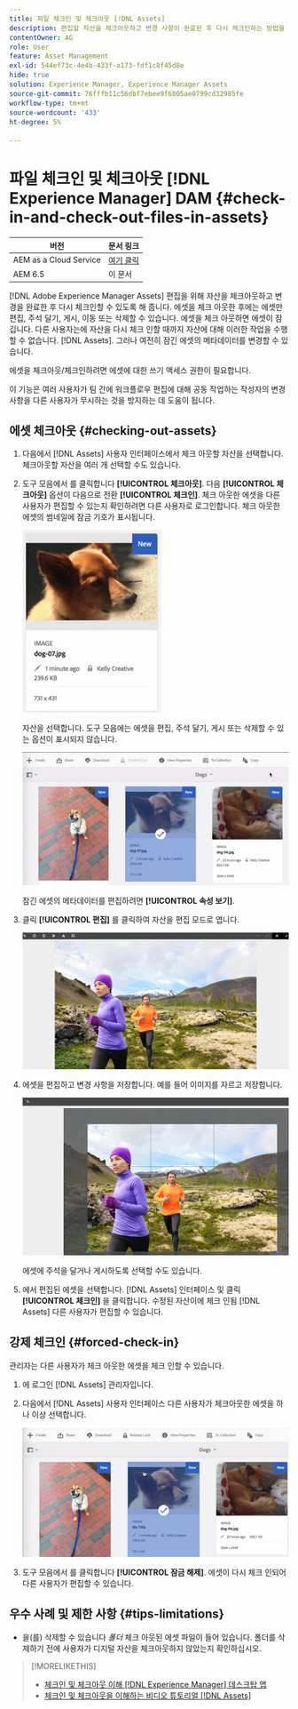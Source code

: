 ```yaml
---
title: 파일 체크인 및 체크아웃 [!DNL Assets]
description: 편집할 자산을 체크아웃하고 변경 사항이 완료된 후 다시 체크인하는 방법을 알아봅니다.
contentOwner: AG
role: User
feature: Asset Management
exl-id: 544ef73c-4e4b-433f-a173-fdf1c8f45d8e
hide: true
solution: Experience Manager, Experience Manager Assets
source-git-commit: 76fffb11c56dbf7ebee9f6805ae0799cd32985fe
workflow-type: tm+mt
source-wordcount: '433'
ht-degree: 5%

---
```


# 파일 체크인 및 체크아웃 [!DNL Experience Manager] DAM {#check-in-and-check-out-files-in-assets}

| 버전 | 문서 링크 |
| -------- | ---------------------------- |
| AEM as a Cloud Service | [여기 클릭](https://experienceleague.adobe.com/docs/experience-manager-cloud-service/content/assets/manage/check-out-and-submit-assets.html?lang=en) |
| AEM 6.5 | 이 문서 |

[!DNL Adobe Experience Manager Assets] 편집을 위해 자산을 체크아웃하고 변경을 완료한 후 다시 체크인할 수 있도록 해 줍니다. 에셋을 체크 아웃한 후에는 에셋만 편집, 주석 달기, 게시, 이동 또는 삭제할 수 있습니다. 에셋을 체크 아웃하면 에셋이 잠깁니다. 다른 사용자는에 자산을 다시 체크 인할 때까지 자산에 대해 이러한 작업을 수행할 수 없습니다. [!DNL Assets]. 그러나 여전히 잠긴 에셋의 메타데이터를 변경할 수 있습니다.

에셋을 체크아웃/체크인하려면 에셋에 대한 쓰기 액세스 권한이 필요합니다.

이 기능은 여러 사용자가 팀 간에 워크플로우 편집에 대해 공동 작업하는 작성자의 변경 사항을 다른 사용자가 무시하는 것을 방지하는 데 도움이 됩니다.

## 에셋 체크아웃 {#checking-out-assets}

1. 다음에서 [!DNL Assets] 사용자 인터페이스에서 체크 아웃할 자산을 선택합니다. 체크아웃할 자산을 여러 개 선택할 수도 있습니다.
1. 도구 모음에서 를 클릭합니다 **[!UICONTROL 체크아웃]**. 다음 **[!UICONTROL 체크아웃]** 옵션이 다음으로 전환 **[!UICONTROL 체크인]**.
체크 아웃한 에셋을 다른 사용자가 편집할 수 있는지 확인하려면 다른 사용자로 로그인합니다. 체크 아웃한 에셋의 썸네일에 잠금 기호가 표시됩니다.

   ![chlimage_1-471](assets/chlimage_1-471.png)

   자산을 선택합니다. 도구 모음에는 에셋을 편집, 주석 달기, 게시 또는 삭제할 수 있는 옵션이 표시되지 않습니다.

   ![chlimage_1-472](assets/chlimage_1-472.png)

   잠긴 에셋의 메타데이터를 편집하려면 **[!UICONTROL 속성 보기]**.

1. 클릭 **[!UICONTROL 편집]** 를 클릭하여 자산을 편집 모드로 엽니다.

   ![chlimage_1-473](assets/chlimage_1-473.png)

1. 에셋을 편집하고 변경 사항을 저장합니다. 예를 들어 이미지를 자르고 저장합니다.

   ![chlimage_1-474](assets/chlimage_1-474.png)

   에셋에 주석을 달거나 게시하도록 선택할 수도 있습니다.

1. 에서 편집된 에셋을 선택합니다. [!DNL Assets] 인터페이스 및 클릭 **[!UICONTROL 체크인]** 을 클릭합니다. 수정된 자산이에 체크 인됨 [!DNL Assets] 다른 사용자가 편집할 수 있습니다.

## 강제 체크인 {#forced-check-in}

관리자는 다른 사용자가 체크 아웃한 에셋을 체크 인할 수 있습니다.

1. 에 로그인 [!DNL Assets] 관리자입니다.
1. 다음에서 [!DNL Assets] 사용자 인터페이스 다른 사용자가 체크아웃한 에셋을 하나 이상 선택합니다.

   ![chlimage_1-476](assets/chlimage_1-476.png)

1. 도구 모음에서 를 클릭합니다 **[!UICONTROL 잠금 해제]**. 에셋이 다시 체크 인되어 다른 사용자가 편집할 수 있습니다.

## 우수 사례 및 제한 사항 {#tips-limitations}

* 을(를) 삭제할 수 있습니다 *폴더* 체크 아웃된 에셋 파일이 들어 있습니다. 폴더를 삭제하기 전에 사용자가 디지털 자산을 체크아웃하지 않았는지 확인하십시오.

>[!MORELIKETHIS]
>
>* [체크인 및 체크아웃 이해 [!DNL Experience Manager] 데스크탑 앱](https://experienceleague.adobe.com/docs/experience-manager-desktop-app/using/using.html#how-app-works2)
>* [체크인 및 체크아웃을 이해하는 비디오 튜토리얼 [!DNL Assets]](https://experienceleague.adobe.com/docs/experience-manager-learn/assets/collaboration/check-in-and-check-out.html)
